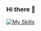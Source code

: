 ### Hi there 👋
[![My Skills](https://skillicons.dev/icons?i=py,django,fastapi,postman,git,postgres,mongodb,docker,aws,html,css,js,vue&perline=9)](https://skillicons.dev)
